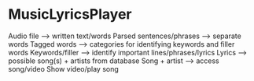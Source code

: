 # MusicLyricsPlayer

Audio file --> written text/words
Parsed sentences/phrases --> separate words
Tagged words --> categories for identifying keywords and filler words
Keywords/filler --> identify important lines/phrases/lyrics
Lyrics --> possible song(s) + artists from database
Song + artist --> access song/video
Show video/play song
